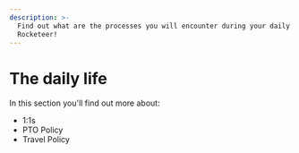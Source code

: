 ```yaml
---
description: >-
  Find out what are the processes you will encounter during your daily life as a
  Rocketeer!
---
```


# The daily life

In this section you'll find out more about:

* 1:1s
* PTO Policy
* Travel Policy



